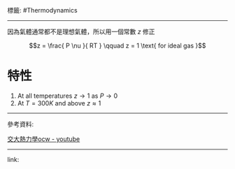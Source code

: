 標籤: #Thermodynamics 

---

因為氣體通常都不是理想氣體，所以用一個常數 $z$ 修正

$$z = \frac{ P \nu }{ RT } \qquad z = 1 \text{ for ideal gas }$$

# 特性

1. At all temperatures $z \rightarrow 1$ as $P \rightarrow 0$
2. At $T = 300K$ and above $z \approx 1$

---

參考資料:

[交大熱力學ocw - youtube](https://youtube.com/playlist?list=PLj6E8qlqmkFt83RMhWiOggy669xF9Z3aA)

---

link:

